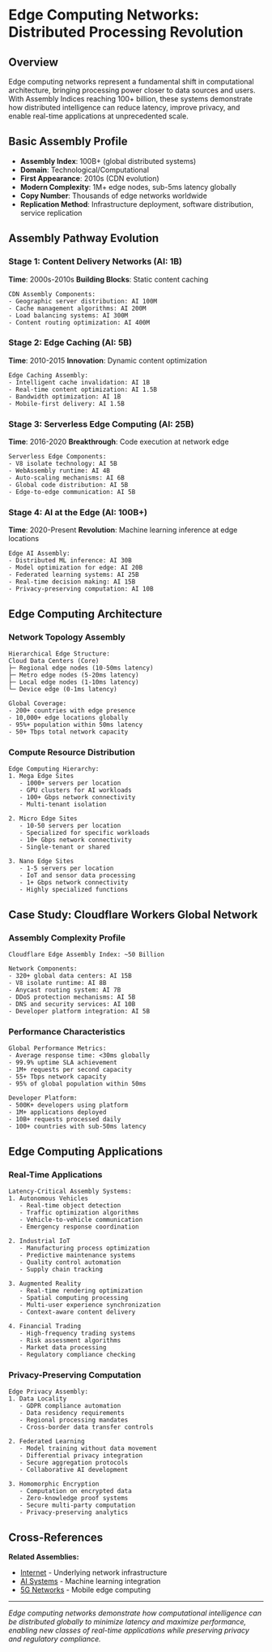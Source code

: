 # Edge Computing Networks: Distributed Processing Revolution

## Overview

Edge computing networks represent a fundamental shift in computational architecture, bringing processing power closer to data sources and users. With Assembly Indices reaching 100+ billion, these systems demonstrate how distributed intelligence can reduce latency, improve privacy, and enable real-time applications at unprecedented scale.

## Basic Assembly Profile

- **Assembly Index**: 100B+ (global distributed systems)
- **Domain**: Technological/Computational
- **First Appearance**: 2010s (CDN evolution)
- **Modern Complexity**: 1M+ edge nodes, sub-5ms latency globally
- **Copy Number**: Thousands of edge networks worldwide
- **Replication Method**: Infrastructure deployment, software distribution, service replication

## Assembly Pathway Evolution

### Stage 1: Content Delivery Networks (AI: 1B)
**Time**: 2000s-2010s
**Building Blocks**: Static content caching

```
CDN Assembly Components:
- Geographic server distribution: AI 100M
- Cache management algorithms: AI 200M
- Load balancing systems: AI 300M
- Content routing optimization: AI 400M
```

### Stage 2: Edge Caching (AI: 5B)
**Time**: 2010-2015
**Innovation**: Dynamic content optimization

```
Edge Caching Assembly:
- Intelligent cache invalidation: AI 1B
- Real-time content optimization: AI 1.5B
- Bandwidth optimization: AI 1B
- Mobile-first delivery: AI 1.5B
```

### Stage 3: Serverless Edge Computing (AI: 25B)
**Time**: 2016-2020
**Breakthrough**: Code execution at network edge

```
Serverless Edge Components:
- V8 isolate technology: AI 5B
- WebAssembly runtime: AI 4B
- Auto-scaling mechanisms: AI 6B
- Global code distribution: AI 5B
- Edge-to-edge communication: AI 5B
```

### Stage 4: AI at the Edge (AI: 100B+)
**Time**: 2020-Present
**Revolution**: Machine learning inference at edge locations

```
Edge AI Assembly:
- Distributed ML inference: AI 30B
- Model optimization for edge: AI 20B
- Federated learning systems: AI 25B
- Real-time decision making: AI 15B
- Privacy-preserving computation: AI 10B
```

## Edge Computing Architecture

### Network Topology Assembly
```
Hierarchical Edge Structure:
Cloud Data Centers (Core)
├─ Regional edge nodes (10-50ms latency)
├─ Metro edge nodes (5-20ms latency)
├─ Local edge nodes (1-10ms latency)
└─ Device edge (0-1ms latency)

Global Coverage:
- 200+ countries with edge presence
- 10,000+ edge locations globally
- 95%+ population within 50ms latency
- 50+ Tbps total network capacity
```

### Compute Resource Distribution
```
Edge Computing Hierarchy:
1. Mega Edge Sites
   - 1000+ servers per location
   - GPU clusters for AI workloads
   - 100+ Gbps network connectivity
   - Multi-tenant isolation

2. Micro Edge Sites
   - 10-50 servers per location
   - Specialized for specific workloads
   - 10+ Gbps network connectivity
   - Single-tenant or shared

3. Nano Edge Sites
   - 1-5 servers per location
   - IoT and sensor data processing
   - 1+ Gbps network connectivity
   - Highly specialized functions
```

## Case Study: Cloudflare Workers Global Network

### Assembly Complexity Profile
```
Cloudflare Edge Assembly Index: ~50 Billion

Network Components:
- 320+ global data centers: AI 15B
- V8 isolate runtime: AI 8B
- Anycast routing system: AI 7B
- DDoS protection mechanisms: AI 5B
- DNS and security services: AI 10B
- Developer platform integration: AI 5B
```

### Performance Characteristics
```
Global Performance Metrics:
- Average response time: <30ms globally
- 99.9% uptime SLA achievement
- 1M+ requests per second capacity
- 55+ Tbps network capacity
- 95% of global population within 50ms

Developer Platform:
- 500K+ developers using platform
- 1M+ applications deployed
- 10B+ requests processed daily
- 100+ countries with sub-50ms latency
```

## Edge Computing Applications

### Real-Time Applications
```
Latency-Critical Assembly Systems:
1. Autonomous Vehicles
   - Real-time object detection
   - Traffic optimization algorithms
   - Vehicle-to-vehicle communication
   - Emergency response coordination

2. Industrial IoT
   - Manufacturing process optimization
   - Predictive maintenance systems
   - Quality control automation
   - Supply chain tracking

3. Augmented Reality
   - Real-time rendering optimization
   - Spatial computing processing
   - Multi-user experience synchronization
   - Context-aware content delivery

4. Financial Trading
   - High-frequency trading systems
   - Risk assessment algorithms
   - Market data processing
   - Regulatory compliance checking
```

### Privacy-Preserving Computation
```
Edge Privacy Assembly:
1. Data Locality
   - GDPR compliance automation
   - Data residency requirements
   - Regional processing mandates
   - Cross-border data transfer controls

2. Federated Learning
   - Model training without data movement
   - Differential privacy integration
   - Secure aggregation protocols
   - Collaborative AI development

3. Homomorphic Encryption
   - Computation on encrypted data
   - Zero-knowledge proof systems
   - Secure multi-party computation
   - Privacy-preserving analytics
```

## Cross-References

**Related Assemblies:**
- [Internet](/case_studies/internet/) - Underlying network infrastructure
- [AI Systems](/domains/technological/networks/ai.md) - Machine learning integration
- [5G Networks](/domains/technological/modern/5g_networks.md) - Mobile edge computing

---

*Edge computing networks demonstrate how computational intelligence can be distributed globally to minimize latency and maximize performance, enabling new classes of real-time applications while preserving privacy and regulatory compliance.*